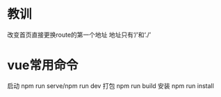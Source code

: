 # 教训
改变首页直接更换route的第一个地址
地址只有‘/’和‘./’
# vue常用命令
启动 npm run serve/npm run dev
打包 npm run build
安装 npm run install
